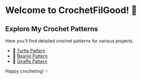 # Welcome to CrochetFilGood! 🧶
## Explore My Crochet Patterns
Here you'll find detailed crochet patterns for various projects.

- 🐢 [Turtle Pattern](patterns/turtle.md)
- 💂 [Beanie Pattern](patterns/beanie.md)
- 🦒 [Giraffe Pattern](patterns/giraffe.md)

Happy crocheting! ✨
